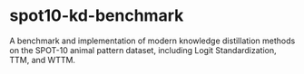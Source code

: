 # spot10-kd-benchmark
A benchmark and implementation of modern knowledge distillation methods on the SPOT-10 animal pattern dataset, including Logit Standardization, TTM, and WTTM.
